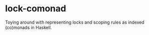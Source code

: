 # lock-comonad
Toying around with representing locks and scoping rules as indexed (co)monads in Haskell.
